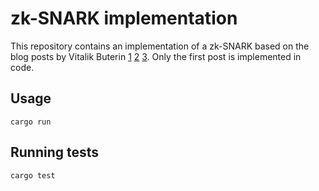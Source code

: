 # zk-SNARK implementation 

This repository contains an implementation of a zk-SNARK based on the blog
posts by Vitalik Buterin
[1](https://medium.com/@VitalikButerin/quadratic-arithmetic-programs-from-zero-to-hero-f6d558cea649)
[2](https://medium.com/@VitalikButerin/exploring-elliptic-curve-pairings-c73c1864e627)
[3](https://medium.com/@VitalikButerin/zk-snarks-under-the-hood-b33151a013f6). Only the first post is implemented in code.

## Usage

    cargo run

## Running tests

    cargo test

